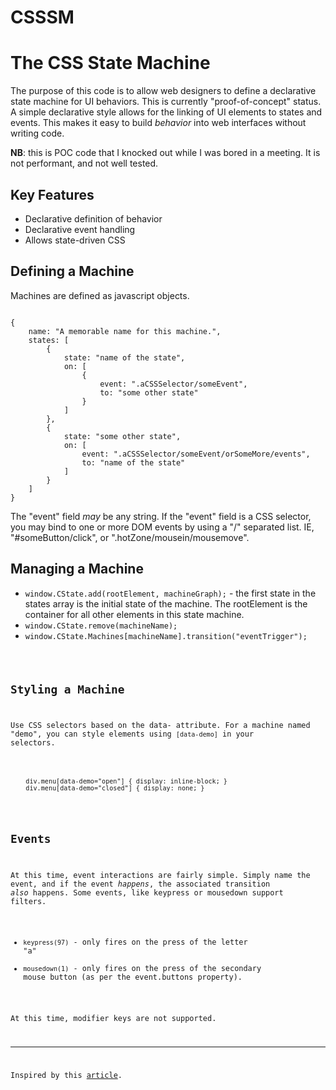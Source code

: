 CSSSM
=====

# The CSS State Machine

The purpose of this code is to allow web designers to define a declarative state machine for UI behaviors. This is currently "proof-of-concept" status. A simple declarative style allows for the linking of UI elements to states and events. This makes it easy to build *behavior* into web interfaces without writing code.

**NB**: this is POC code that I knocked out while I was bored in a meeting. It is not performant, and not well tested.

## Key Features

* Declarative definition of behavior
* Declarative event handling
* Allows state-driven CSS

## Defining a Machine
Machines are defined as javascript objects.
<pre><code>
{
	name: "A memorable name for this machine.",
	states: [
		{
			state: "name of the state",
			on: [
				{
					event: ".aCSSSelector/someEvent",
					to: "some other state"
				}
			]
		},
		{
			state: "some other state",
			on: [
				event: ".aCSSSelector/someEvent/orSomeMore/events",
				to: "name of the state"
			]
		}
	]
}
</code></pre>

The "event" field *may* be any string. If the "event" field is a CSS selector, you may bind to one or more DOM events by using a "/" separated list. IE, "#someButton/click", or ".hotZone/mousein/mousemove".

## Managing a Machine

* <code>window.CState.add(rootElement, machineGraph);</code> - the first state in the states array is the initial state of the machine. The rootElement is the container for all other elements in this state machine.
* <code>window.CState.remove(machineName);</code>
* <code>window.CState.Machines[machineName].transition("eventTrigger");

## Styling a Machine
Use CSS selectors based on the data- attribute. For a machine named "demo", you can style elements using <code>[data-demo]</code> in your selectors.
<pre><code>
	div.menu[data-demo="open"] { display: inline-block; }
	div.menu[data-demo="closed"] { display: none; }
</code></pre>

## Events
At this time, event interactions are fairly simple. Simply name the event, and if the event *happens*, the associated transition *also* happens. Some events, like keypress or mousedown support filters.

* <code>keypress(97)</code> - only fires on the press of the letter "a"
* <code>mousedown(1)</code> - only fires on the press of the secondary mouse button (as per the event.buttons property).

At this time, modifier keys are not supported.

* * *

Inspired by this [article](http://toddmotto.com/stop-toggling-classes-with-js-use-behaviour-driven-dom-manipulation-with-data-states/).